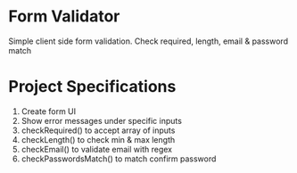 # Form Validator

Simple client side form validation. Check required, length, email & password match

# Project Specifications

1. Create form UI
2. Show error messages under specific inputs
3. checkRequired() to accept array of inputs
4. checkLength() to check min & max length
5. checkEmail() to validate email with regex
6. checkPasswordsMatch() to match confirm password